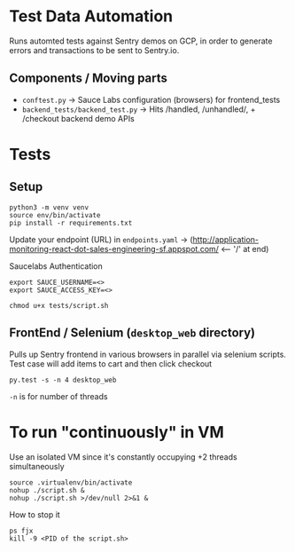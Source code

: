 # Test Data Automation
Runs automted tests against Sentry demos on GCP, in order to generate errors and transactions to be sent to Sentry.io.

## Components / Moving parts
- `conftest.py` -> Sauce Labs configuration (browsers) for frontend_tests
- `backend_tests/backend_test.py` -> Hits /handled, /unhandled/, + /checkout backend demo APIs

# Tests

## Setup
```
python3 -m venv venv
source env/bin/activate
pip install -r requirements.txt
```

Update your endpoint (URL) in `endpoints.yaml` -> (http://application-monitoring-react-dot-sales-engineering-sf.appspot.com/ <-- '/' at end)

Saucelabs Authentication
```
export SAUCE_USERNAME=<>
export SAUCE_ACCESS_KEY=<>
```

```
chmod u+x tests/script.sh
```

## FrontEnd / Selenium (`desktop_web` directory)
Pulls up Sentry frontend in various browsers in parallel via selenium scripts.
Test case will add items to cart and then click checkout

```
py.test -s -n 4 desktop_web
```

`-n` is for number of threads

# To run "continuously" in VM
Use an isolated VM since it's constantly occupying +2 threads simultaneously
```
source .virtualenv/bin/activate
nohup ./script.sh &
nohup ./script.sh >/dev/null 2>&1 &
```

How to stop it
```
ps fjx
kill -9 <PID of the script.sh>
```
